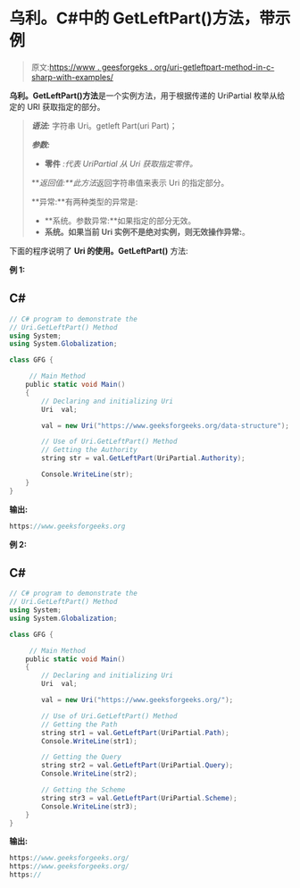 # 乌利。C#中的 GetLeftPart()方法，带示例

> 原文:[https://www . geesforgeks . org/uri-getleftpart-method-in-c-sharp-with-examples/](https://www.geeksforgeeks.org/uri-getleftpart-method-in-c-sharp-with-examples/)

**乌利。GetLeftPart()方法**是一个实例方法，用于根据传递的 UriPartial 枚举从给定的 URI 获取指定的部分。

> ***语法:*** 字符串 Uri。getleft Part(uri Part)；
> 
> ***参数:***
> 
> *   **零件** *:代表 UriPartial 从 Uri 获取指定零件。*
> 
> ***返回值:**此方法*返回字符串值来表示 Uri 的指定部分。
> 
> **异常:**有两种类型的异常是:
> 
> *   **系统。参数异常:**如果指定的部分无效。
> *   **系统。如果当前 Uri 实例不是绝对实例，则无效操作异常:**。

下面的程序说明了 **Uri 的使用。GetLeftPart()** 方法:

**例 1:**

## C#

```cs
// C# program to demonstrate the 
// Uri.GetLeftPart() Method 
using System; 
using System.Globalization; 

class GFG { 

     // Main Method 
    public static void Main() 
    { 
        // Declaring and initializing Uri 
        Uri  val;

        val = new Uri("https://www.geeksforgeeks.org/data-structure");

        // Use of Uri.GetLeftPart() Method
        // Getting the Authority
        string str = val.GetLeftPart(UriPartial.Authority);

        Console.WriteLine(str); 
    } 
}
```

**输出:**

```cs
https://www.geeksforgeeks.org

```

**例 2:**

## C#

```cs
// C# program to demonstrate the 
// Uri.GetLeftPart() Method 
using System; 
using System.Globalization; 

class GFG { 

     // Main Method 
    public static void Main() 
    { 
        // Declaring and initializing Uri 
        Uri  val;

        val = new Uri("https://www.geeksforgeeks.org/");

        // Use of Uri.GetLeftPart() Method
        // Getting the Path
        string str1 = val.GetLeftPart(UriPartial.Path);
        Console.WriteLine(str1); 

        // Getting the Query
        string str2 = val.GetLeftPart(UriPartial.Query);
        Console.WriteLine(str2);

        // Getting the Scheme
        string str3 = val.GetLeftPart(UriPartial.Scheme);
        Console.WriteLine(str3);
    } 
}
```

**输出:**

```cs
https://www.geeksforgeeks.org/
https://www.geeksforgeeks.org/
https://

```